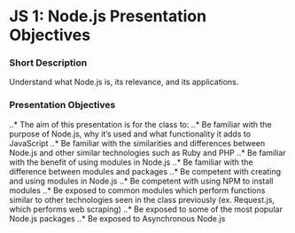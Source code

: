 # JS 1: Node.js Presentation Objectives

### Short Description
Understand what Node.js is, its relevance,  and its applications. 

### Presentation Objectives

..* The aim of this presentation is for the class to: 
..* Be familiar with the purpose of Node.js, why it’s used and what functionality it adds to JavaScript 
..* Be familiar with the similarities and differences between Node.js and other similar technologies such as Ruby and PHP 
..* Be familiar with the benefit of using modules in Node.js 
..* Be familiar with the difference between modules and packages 
..* Be competent with creating and using modules in Node.js 
..* Be competent with using NPM to install modules
..* Be exposed to common modules which perform functions similar to other technologies seen in the class previously (ex. Request.js, which performs web scraping) 
..* Be exposed to some of the most popular Node.js packages 
..* Be exposed to Asynchronous Node.js 
